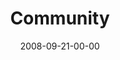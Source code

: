 ---
layout: message
category: message
series: "Core Strength"
title: "Community"
date: 2008-09-21-00-00
message_id: 520
audio: "http://s3.amazonaws.com/crossroadsaudiomessages/092008ServiceAudio.mp3"
audio-duration: "30:59"
program: "http://s3.amazonaws.com/crossroads-media/media/legacy/documents/0920_21Program.pdf"
notes-description: ""
notes: "http://s3.amazonaws.com/crossroads-media/media/legacy/documents/092008StudyNotes.pdf"
notes-title: "Core Strength&#58; Community (Study Notes)"
description: "Brian Tome discusses how being in community with others is another essential aspect of spiritual growth, another core 
discipline."
video: "https://s3.amazonaws.com/crossroadsvideomessages/092008Service.mp4"
video-duration: "30:59"
video-image: "http://s3.amazonaws.com/crossroads-media/images/legacy/content/092008ServiceStill.jpg"
explicit: "N"
---